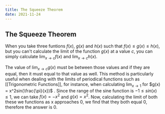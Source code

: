 ```yaml
---
title: The Squeeze Theorem
date: 2021-11-24
---
```

## The Squeeze Theorem
When you take three funtions $f(x)$, $g(x)$ and $h(x)$ such that $f(x) \le g(x) \le h(x)$, but you can't calculate the limit of the function $g(x)$ at a value $c$, you can simply calculate $\lim_{x\to c} f(x)$ and $\lim_{x\to c} h(x)$.

The value of $\lim_{x\to c} g(x)$ must be between those values and if they are equal, then it must equal to that value as well. This method is particularly useful when dealing with the limits of periodical functions such as [[Trigonometric Functions]], for instance, when calculating $\lim_{x\to 1}$ for $g(x) = x^2sin(\frac{\pi}{x})$ . Since the range of the sine function is $-1 \le sin(x) \le 1$, we can take $f(x) = -x^2$ and $g(x) = x^2$. Now, calculating the limit of both these we functions as x approaches 0, we find that they both equal 0, therefore the answer is 0.